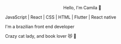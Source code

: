 <div style="text-align: center;">Hello, I'm Camila 🐾</div>

JavaScript | React | CSS | HTML | Flutter | React native

I'm a brazilian front end developer

Crazy cat lady, and book lover 😻 📘


<!--
**araldicami/araldicami** is a ✨ _special_ ✨ repository because its `README.md` (this file) appears on your GitHub profile.

Here are some ideas to get you started:

- 🔭 I’m currently working on ...
- 🌱 I’m currently learning ...
- 👯 I’m looking to collaborate on ...
- 🤔 I’m looking for help with ...
- 💬 Ask me about ...
- 📫 How to reach me: ...
- 😄 Pronouns: ...
- ⚡ Fun fact: ...
-->

